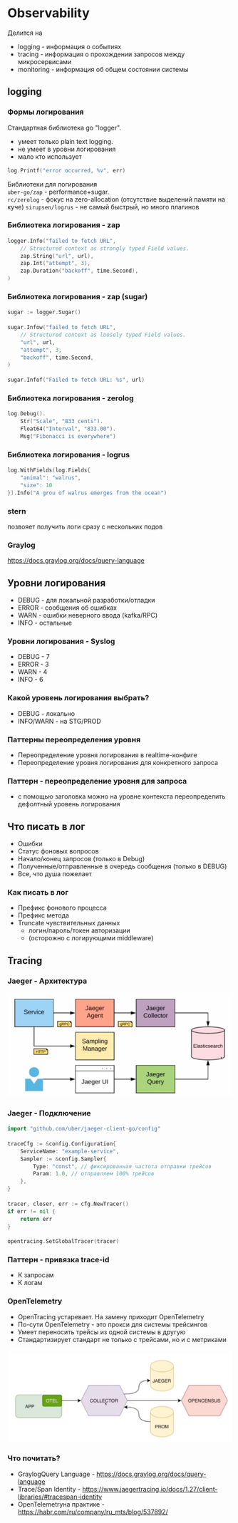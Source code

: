 # Observability

Делится на 
- logging - информация о событиях
- tracing - информация о прохождении запросов между микросервисами
- monitoring - информация об общем состоянии системы

## logging

### Формы логирования

Стандартная библиотека go "logger". 

- умеет только plain text logging. 
- не умеет в уровни логирования
- мало кто использует
```go
log.Printf("error occurred, %v", err)
```

Библиотеки для логирования  
`uber-go/zap` - performance+sugar.  
`rc/zerolog` - фокус на zero-allocation (отсутствие выделений памяти на куче)
`sirupsen/logrus` - не самый быстрый, но много плагинов

### Библиотека логирования - zap
```go
logger.Info("failed to fetch URL",
	// Structured context as strongly typed Field values.
	zap.String("url", url),
	zap.Int("attempt", 3),
	zap.Duration("backoff", time.Second),
)
```

### Библиотека логирования - zap (sugar)
```go
sugar := logger.Sugar()

sugar.Infow("failed to fetch URL",
	// Structured context as loosely typed Field values.
	"url", url,
	"attempt", 3,
	"backoff", time.Second,
)

sugar.Infof("Failed to fetch URL: %s", url)
```

### Библиотека логирования - zerolog

```go
log.Debug().
	Str("Scale", "833 cents").
	Float64("Interval", "833.00").
	Msg("Fibonacci is everywhere")
```

### Библиотека логирования - logrus

```go
log.WithFields(log.Fields{
	"animal": "walrus",
	"size": 10
}).Info("A grou of walrus emerges from the ocean")
```

### stern
позвояет получить логи сразу с нескольких подов

### Graylog

https://docs.graylog.org/docs/query-language

## Уровни логирования
- DEBUG - для локальной разработки/отладки
- ERROR - сообщения об ошибках
- WARN - ошибки неверного ввода (kafka/RPC)
- INFO - остальные

### Уровни логирования - Syslog
- DEBUG - 7
- ERROR - 3
- WARN - 4
- INFO - 6

### Какой уровень логирования выбрать?
- DEBUG - локально
- INFO/WARN - на STG/PROD

### Паттерны переопределения уровня
- Переопределение уровня логирования в realtime-конфиге
- Переопределение уровня логирования для конкретного запроса

### Паттерн - переопределение уровня для запроса
- с помощью заголовка можно на уровне контекста переопределить дефолтный уровень логирования

## Что писать в лог
- Ошибки
- Статус фоновых вопросов
- Начало/конец запросов (только в Debug)
- Полученные/отправленные в очередь сообщения (только в DEBUG)
- Все, что душа пожелает

### Как писать в лог
- Префикс фонового процесса
- Префикс метода
- Truncate чувствительных данных
  - логин/пароль/токен авторизации
  - (осторожно с логирующими middleware)

## Tracing
### Jaeger - Архитектура
![img.png](md/jaeger-connect.png)

### Jaeger - Подключение
```go
import "github.com/uber/jaeger-client-go/config"

traceCfg := &config.Configuration{
	ServiceName: "example-service",
	Sampler := &config.Sampler{
        Type: "const", // фиксированная частота отправки трейсов
        Param: 1.0, // отправляем 100% трейсов 
    },
}

tracer, closer, err := cfg.NewTracer()
if err != nil {
	return err
}

opentracing.SetGlobalTracer(tracer)
```

### Паттерн - привязка trace-id
- К запросам
- К логам

### OpenTelemetry
- OpenTracing устаревает. На замену приходит OpenTelemetry
- По-сути OpenTelemetry - это прокси для системы трейсингов
- Умеет переносить трейсы из одной системы в другую
- Стандартизирует стандарт не только с трейсами, но и с метриками

![md/open-telemetry-arch.png](md/open-telemetry-arch.png)

### Что почитать?

- GraylogQuery Language - https://docs.graylog.org/docs/query-language
- Trace/Span Identity - https://www.jaegertracing.io/docs/1.27/client-libraries/#tracespan-identity
- OpenTelemetryна практике - https://habr.com/ru/company/ru_mts/blog/537892/